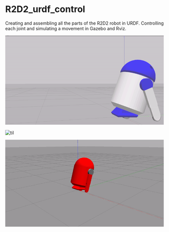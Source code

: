 # R2D2_urdf_control
Creating and assembling all the parts of the R2D2 robot in URDF. Controlling each joint and simulating a movement in Gazebo and Rviz.

![til](media/All_movements_blue.gif)


![til](media/camera.gif)

![til](media/All_movements_red.gif)
